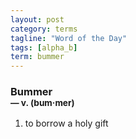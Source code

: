 ```yaml
---
layout: post
category: terms
tagline: "Word of the Day"
tags: [alpha_b]
term: bummer
---
```


<h3>Bummer<br/> <small>&mdash; v. (bum<span>&middot;</span>mer)</small></h3>
<p><ol>
<li>to borrow a holy gift</li>
</ol></p>
